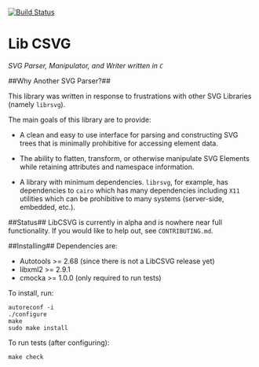 [![Build Status](https://travis-ci.org/ryaxx/libcsvg.svg?branch=master)](https://travis-ci.org/ryaxx/libcsvg)

Lib CSVG
====

_SVG Parser, Manipulator, and Writer written in `C`_

##Why Another SVG Parser?##

This library was written in response to frustrations
with other SVG Libraries (namely `librsvg`).

The main goals of this library are to provide:

* A clean and easy to use interface for parsing and
    constructing SVG trees that is minimally prohibitive
    for accessing element data.

* The ability to flatten, transform, or otherwise
    manipulate SVG Elements while retaining attributes
    and namespace information.

* A library with minimum dependencies. `librsvg`, for example,
    has dependencies to `cairo` which has many dependencies
    including `X11` utilities which can be prohibitive to many
    systems (server-side, embedded, etc.).

##Status##
LibCSVG is currently in alpha and is nowhere near full functionality.
If you would like to help out, see `CONTRIBUTING.md`.

##Installing##
Dependencies are:

* Autotools >= 2.68 (since there is not a LibCSVG release yet)
* libxml2 >= 2.9.1
* cmocka >= 1.0.0 (only required to run tests)

To install, run:

```
autoreconf -i
./configure
make
sudo make install
```

To run tests (after configuring):

```
make check
```
